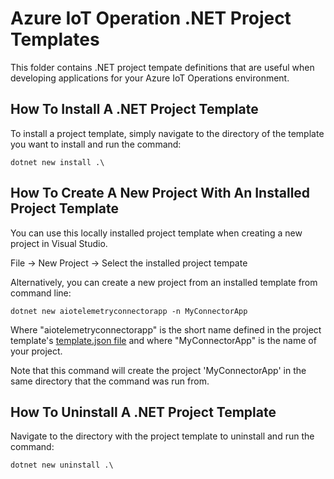 # Azure IoT Operation .NET Project Templates

This folder contains .NET project tempate definitions that are useful when developing
applications for your Azure IoT Operations environment.

## How To Install A .NET Project Template

To install a project template, simply navigate to the directory of the template you want to install and run the command:

```
dotnet new install .\
```

## How To Create A New Project With An Installed Project Template

You can use this locally installed project template when creating a new project in Visual Studio.

File -> New Project -> Select the installed project tempate

Alternatively, you can create a new project from an installed template from command line:

```
dotnet new aiotelemetryconnectorapp -n MyConnectorApp
```

Where "aiotelemetryconnectorapp" is the short name defined in the project template's [template.json file](./ConnectorApp/.template.config/template.json) and where "MyConnectorApp" is the name of your project.

Note that this command will create the project 'MyConnectorApp' in the same directory that the command was run from.

## How To Uninstall A .NET Project Template

Navigate to the directory with the project template to uninstall and run the command:

```
dotnet new uninstall .\
```